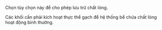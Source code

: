 Chọn tùy chọn này để cho phép lưu trữ chất lỏng.

Các khối cần phải kích hoạt thực thể gạch để hệ thống bể chứa chất lỏng hoạt động bình thường.